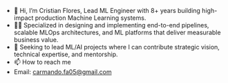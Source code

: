 - 👋 Hi, I’m Cristian Flores, Lead ML Engineer with 8+ years building high-impact production Machine Learning systems.
- 👨‍🎓 Specialized in designing and implementing end-to-end pipelines, scalable MLOps architectures, and ML platforms that deliver measurable business value.
- 👀 Seeking to lead ML/AI projects where I can contribute strategic vision, technical expertise, and mentorship.
- 📫 How to reach me
-   Email: carmando.fa05@gmail.com

<!---
CristFlores/CristFlores is a ✨ special ✨ repository because its `README.md` (this file) appears on your GitHub profile.
You can click the Preview link to take a look at your changes.
--->
